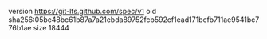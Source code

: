 version https://git-lfs.github.com/spec/v1
oid sha256:05bc48bc61b87a7a21ebda89752fcb592cf1ead171bcfb711ae9541bc776b1ae
size 18444
